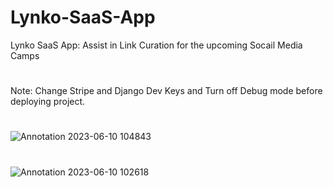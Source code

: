 # Lynko-SaaS-App
 Lynko SaaS App: Assist in Link Curation for the upcoming Socail Media Camps

#
Note: Change Stripe and Django Dev Keys and Turn off Debug mode before deploying project.

#
![Annotation 2023-06-10 104843](https://github.com/ACMOIDRE/Lynko-SaaS-App/assets/26376925/a0b4f3a5-8750-4aab-8d37-439770513485)


#

![Annotation 2023-06-10 102618](https://github.com/ACMOIDRE/Lynko-SaaS-App/assets/26376925/93f1bec6-f260-4627-9b47-0c4eaf9f1b1e)

